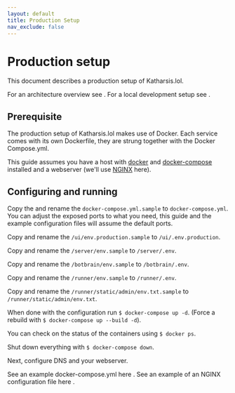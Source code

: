 ```yaml
---
layout: default
title: Production Setup
nav_exclude: false
---
```


# Production setup

This document describes a production setup of Katharsis.lol.

For an architecture overview see []().
For a local development setup see []().

## Prerequisite

The production setup of Katharsis.lol makes use of Docker. Each service comes with its own Dockerfile, they are strung together with the Docker Compose.yml.

This guide assumes you have a host with [docker](https://docs.docker.com/engine/) and [docker-compose](https://docs.docker.com/compose/) installed and a webserver (we'll use [NGINX](https://www.nginx.com/resources/wiki/start/topics/tutorials/install/) here).

## Configuring and running

Copy the and rename the `docker-compose.yml.sample` to `docker-compose.yml`. You can adjust the exposed ports to what you need, this guide and the example configuration files will assume the default ports.

Copy and rename the `/ui/env.production.sample` to `/ui/.env.production`.

Copy and rename the `/server/env.sample` to `/server/.env`.

Copy and rename the `/botbrain/env.sample` to `/botbrain/.env`.

Copy and rename the `/runner/env.sample` to `/runner/.env`.

Copy and rename the `/runner/static/admin/env.txt.sample` to `/runner/static/admin/env.txt`.

When done with the configuration run `$ docker-compose up -d`. (Force a rebuild with `$ docker-compose up --build -d`).

You can check on the status of the containers using `$ docker ps`.

Shut down everything with `$ docker-compose down`.

Next, configure DNS and your webserver.

See an example  docker-compose.yml here []().
See an example of an NGINX configuration file here []().

